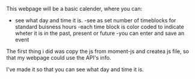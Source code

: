 This webpage will be a basic calender, where you can:

- see what day and time it is. 
-see as set number of timeblocks for standard buisness hours
-each time block is color coded to indicate wheter it is in the past, present or future
-you can enter and save an event


The first thing i did was copy the js from moment-js and createa  js file, so that my webpage could use the API's info. 

I've made it so that you can see what day and time it is. 